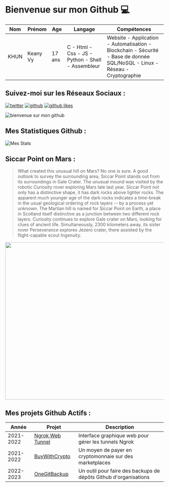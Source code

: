 # Bienvenue sur mon Github 💻
| Nom | Prénom | Age | Langage | Compétences |
|---  |---     |---  |---      |---
| KHUN | Keany Vy | 17 ans | C - Html - Css - JS - Python - Shell - Assembleur | Website - Application - Automatisation - Blockchain - Sécurité - Base de donnée SQL/NoSQL - Linux - Réseau - Cryptographie |

## Suivez-moi sur les Réseaux Sociaux :
[![twitter](https://img.shields.io/twitter/follow/thisiskeanyvy?style=social)](https://twitter.com/thisiskeanyvy)
[![github](https://img.shields.io/github/followers/thisiskeanyvy?style=social)](https://github.com/thisiskeanyvy?tab=followers)
[![github likes](https://img.shields.io/github/stars/thisiskeanyvy?style=social)](https://github.com/thisiskeanyvy)

![bienvenue sur mon github](https://thisiskeanyvy-hosting.pages.dev/banner.gif)

## Mes Statistiques Github :
![Mes Stats](https://github-readme-stats.vercel.app/api?username=thisiskeanyvy&show_icons=true&theme=radical)

## Siccar Point on Mars :

> What created this unusual hill on Mars? No one is sure.  A good outlook to survey the surrounding area, Siccar Point stands out from its surroundings in Gale Crater. The unusual mound was visited by the robotic Curiosity rover exploring Mars late last year. Siccar Point not only has a distinctive shape, it has dark rocks above lighter rocks.  The apparent much younger age of the dark rocks indicates a time-break in the usual geological ordering of rock layers -- by a process yet unknown. The Martian hill is named for Siccar Point on Earth, a place in Scotland itself distinctive as a junction between two different rock layers.  Curiosity continues to explore Gale crater on Mars, looking for clues of ancient life. Simultaneously, 2300 kilometers away, its sister rover Perseverance explores Jezero crater, there assisted by the flight-capable scout Ingenuity.

<img src='https://apod.nasa.gov/apod/image/2208/SiccarPoint_CuriosityGill_1080.jpg' width="800" height="500"/>

## Mes projets Github Actifs :
| Année | Projet | Description |
|---   |---     |---          |
| 2021-2022 | [Ngrok Web Tunnel](https://github.com/thisiskeanyvy/ngrok-web-manager) | Interface graphique web pour gérer les tunnels Ngrok |
| 2021-2022 | [BuyWithCrypto](https://github.com/BuyWithCrypto) | Un moyen de payer en cryptomonnaie sur des marketplaces |
| 2022-2023 | [OneGitBackup](https://github.com/BuyWithCrypto/OneGitBackup) | Un outil pour faire des backups de dépôts Github d'organisations |